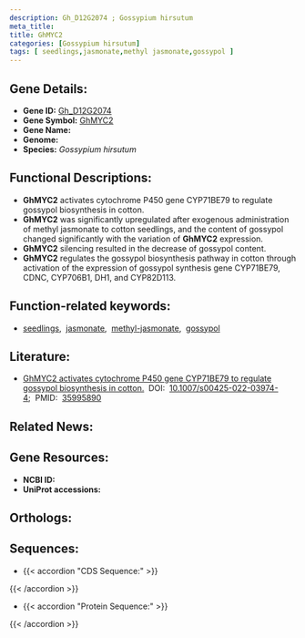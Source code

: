 ```yaml
---
description: Gh_D12G2074 ; Gossypium hirsutum
meta_title:
title: GhMYC2
categories: [Gossypium hirsutum]
tags: [ seedlings,jasmonate,methyl jasmonate,gossypol ]
---
```


## Gene Details:
- **Gene ID:** [Gh_D12G2074]()
- **Gene Symbol:** <u>GhMYC2</u>
- **Gene Name:** 
- **Genome:** []()
- **Species:** *Gossypium hirsutum*

## Functional Descriptions:
   - **GhMYC2** activates cytochrome P450 gene CYP71BE79 to regulate gossypol biosynthesis in cotton.
   - **GhMYC2** was significantly upregulated after exogenous administration of methyl jasmonate to cotton seedlings, and the content of gossypol changed significantly with the variation of **GhMYC2** expression.
   - **GhMYC2** silencing resulted in the decrease of gossypol content.
   - **GhMYC2** regulates the gossypol biosynthesis pathway in cotton through activation of the expression of gossypol synthesis gene CYP71BE79, CDNC, CYP706B1, DH1, and CYP82D113.

## Function-related keywords:
   - [seedlings](/tags/seedlings/),&nbsp;&nbsp;[jasmonate](/tags/jasmonate/),&nbsp;&nbsp;[methyl-jasmonate](/tags/methyl-jasmonate/),&nbsp;&nbsp;[gossypol](/tags/gossypol/)

## Literature:
   - [GhMYC2 activates cytochrome P450 gene CYP71BE79 to regulate gossypol biosynthesis in cotton.](https://doi.org/10.1007/s00425-022-03974-4)&nbsp;&nbsp;DOI:&nbsp;&nbsp;[10.1007/s00425-022-03974-4](https://doi.org/10.1007/s00425-022-03974-4);&nbsp;&nbsp;PMID:&nbsp;&nbsp;[35995890](https://pubmed.ncbi.nlm.nih.gov/35995890/)

## Related News:

## Gene Resources:
- **NCBI ID:**  [](https://www.ncbi.nlm.nih.gov/gene/?term=)
- **UniProt accessions:**  [](https://www.uniprot.org/uniprotkb//entry)

## Orthologs:

## Sequences:
- {{< accordion "CDS Sequence:" >}}

{{< /accordion >}}
- {{< accordion "Protein Sequence:" >}}

{{< /accordion >}}
